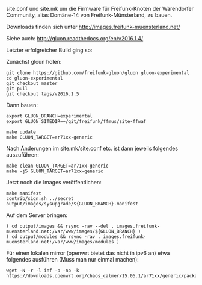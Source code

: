 
site.conf und site.mk um die Firmware für Freifunk-Knoten der Warendorfer
Community, alias Domäne-14 von Freifunk-Münsterland, zu bauen.

Downloads finden sich unter http://images.freifunk-muensterland.net/

Siehe auch: http://gluon.readthedocs.org/en/v2016.1.4/

Letzter erfolgreicher Build ging so:

Zunächst gloun holen:
```
git clone https://github.com/freifunk-gluon/gluon gluon-experimental
cd gluon-experimental
git checkout master
git pull
git checkout tags/v2016.1.5
```

Dann bauen:
```
export GLUON_BRANCH=experimental
export GLUON_SITEDIR=~/git/freifunk/ffmus/site-ffwaf

make update
make GLUON_TARGET=ar71xx-generic
```

Nach Änderungen im site.mk/site.conf etc. ist dann jeweils folgendes
auszuführen:

```
make clean GLUON_TARGET=ar71xx-generic
make -j5 GLUON_TARGET=ar71xx-generic
```

Jetzt noch die Images veröffentlichen:
```
make manifest
contrib/sign.sh ../secret output/images/sysupgrade/${GLUON_BRANCH}.manifest
```

Auf dem Server bringen:

```
( cd output/images && rsync -rav --del . images.freifunk-muensterland.net:/var/www/images/${GLUON_BRANCH} )
( cd output/modules && rsync -rav . images.freifunk-muensterland.net:/var/www/images/modules )
```

Für einen lokalen mirror (openwrt bietet das nicht in ipv6 an) etwa folgendes
ausführen (Muss man nur einmal machen):

```
wget -N -r -l inf -p -np -k https://downloads.openwrt.org/chaos_calmer/15.05.1/ar71xx/generic/packages/
```
